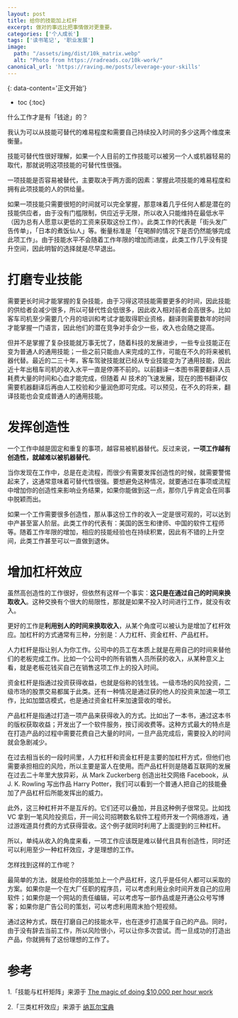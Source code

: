 ```yaml
---
layout: post
title: 给你的技能加上杠杆
excerpt: 做对的事远比把事情做对更重要。
categories: ['个人成长']
tags: ['读书笔记', '职业发展']
image:
  path: "/assets/img/dist/10k_matrix.webp"
  alt: "Photo from https://radreads.co/10k-work/"
canonical_url: 'https://raving.me/posts/leverage-your-skills'
---
```



{: data-content='正文开始'}

* toc 
{:toc}


什么工作才是有「钱途」的？

我认为可以从技能可替代的难易程度和需要自己持续投入时间的多少这两个维度来衡量。

技能可替代性很好理解，如果一个人目前的工作技能可以被另一个人或机器轻易的取代，那就说明这项技能的可替代性很强。

一项技能是否容易被替代，主要取决于两方面的因素：掌握此项技能的难易程度和拥有此项技能的人的供给量。

如果一项技能只需要很短的时间就可以完全掌握，那意味着几乎任何人都是潜在的技能供应者，由于没有门槛限制，供应近乎无限，所以收入只能维持在最低水平（因为总有人愿意以更低的工资来获取这份工作）。此类工作的代表是「街头发广告传单」，「日本的煮饭仙人」等。衡量标准是「在喝醉的情况下是否仍然能够完成此项工作」。由于技能水平不会随着工作年限的增加而进度，此类工作几乎没有提升空间，因此明智的选择就是尽早退出。

# 打磨专业技能

需要更长时间才能掌握的复杂技能，由于习得这项技能需要更多的时间，因此技能的供给者会减少很多，所以可替代性会低很多，因此收入相对前者会高很多。比如客车司机至少需要几个月的培训和考试才能取得职业资格，翻译则需要数年的时间才能掌握一门语言，因此他们的潜在竞争对手会少一些，收入也会随之提高。

但并不是掌握了复杂技能就万事无忧了，随着科技的发展进步，一些专业技能正在变为普通人的通用技能；一些之前只能由人来完成的工作，可能在不久的将来被机器代替。最近的二三十年，客车驾驶技能就已经从专业技能变为了通用技能，因此近十年出租车司机的收入水平一直是停滞不前的。以前翻译一本图书需要翻译人员耗费大量的时间和心血才能完成，但随着 AI 技术的飞速发展，现在的图书翻译仅需要机器翻译后再由人工校验和少量润色即可完成。可以预见，在不久的将来，翻译技能也会变成普通人的通用技能。

# 发挥创造性

一个工作中越是固定和重复的事项，越容易被机器替代。反过来说，**一项工作越有创造性，就越难以被机器替代**。

当你发现在工作中，总是在走流程，而很少有需要发挥创造性的时候，就需要警惕起来了，这通常意味着可替代性很强。要想避免这种情况，就要通过在事项或流程中增加你的创造性来影响业务结果，如果你能做到这一点，那你几乎肯定会在同事中脱颖而出。

如果一个工作需要很多创造性，那从事这份工作的收入一定是很可观的，可以达到中产甚至富人阶层。此类工作的代表有：美国的医生和律师、中国的软件工程师等。随着工作年限的增加，相应的技能经验也在持续积累，因此有不错的上升空间，此类工作甚至可以一直做到退休。

# 增加杠杆效应

虽然高创造性的工作很好，但依然有这样一个事实：**这只是在通过自己的时间来换取收入**。这种交换有个很大的局限性，那就是如果不投入时间进行工作，就没有收入。

更好的工作是**利用别人的时间来换取收入**，从某个角度可以被认为是增加了杠杆效应。加杠杆的方式通常有三种，分别是：人力杠杆、资金杠杆、产品杠杆。

人力杠杆是指让别人为你工作。公司中的员工在本质上就是在用自己的时间来替他们的老板完成工作。比如一个公司中的所有销售人员所获的收入，从某种意义上看，就是老板花钱买自己在销售这项工作上的投入时间。

资金杠杆是指通过投资获得收益，也就是俗称的钱生钱。一级市场的风险投资，二级市场的股票交易都属于此类。还有一种情况是通过获的他人的投资来加速一项工作，比如加盟店模式，也是通过资金杠杆来加速营收的增长。

产品杠杆是指通过打造一项产品来获得收入的方式。比如出了一本书，通过这本书的版权获取收益；开发出了一个软件服务，按订阅收费等。这种方式最大的特点是在打造产品的过程中需要花费自己大量的时间，一旦产品完成后，需要投入的时间就会急剧减少。

在过去相当长的一段时间里，人力杠杆和资金杠杆是主要的加杠杆方式，但他们也需要承担相应的风险，所以主要是富人在使用。而产品杠杆则是随着互联网的发展在过去二十年里大放异彩，从 Mark Zuckerberg 创造出社交网络 Facebook，从 J. K. Rowling 写出作品 Harry Potter，我们可以看到一个普通人把自己的技能叠加了产品杠杆后所能发挥出的威力。

此外，这三种杠杆并不是互斥的。它们还可以叠加，并且这种例子很常见。比如找 VC 拿到一笔风险投资后，开一间公司招聘数名软件工程师开发一个网络游戏，通过游戏道具付费的方式获得营收。这个例子就同时利用了上面提到的三种杠杆。

所以，单纯从收入的角度来看，一项工作应该既是难以替代且具有创造性，同时还可以利用至少一种杠杆效应，才是理想的工作。

怎样找到这样的工作呢？

最简单的方法，就是给你的技能加上一个产品杠杆，这几乎是任何人都可以采取的方案。如果你是一个在大厂任职的程序员，可以考虑利用业余时间开发自己的应用软件；如果你是一个网站的责任编辑，可以考虑写一部作品或是开通公众号写博客；如果你是广告公司的策划，可以考虑利用周末拍个短视频。

通过这种方式，既在打磨自己的技能水平，也在逐步打造属于自己的产品。同时，由于没有辞去当前工作，所以风险很小，可以让你多次尝试。而一旦成功的打造出产品，你就拥有了这份理想的工作了。





# 参考

1.「技能与杠杆矩阵」来源于 [The magic of doing $10,000 per hour work](https://radreads.co/10k-work/)

2.「三类杠杆效应」来源于 [纳瓦尔宝典](https://book.douban.com/subject/35876121/)


